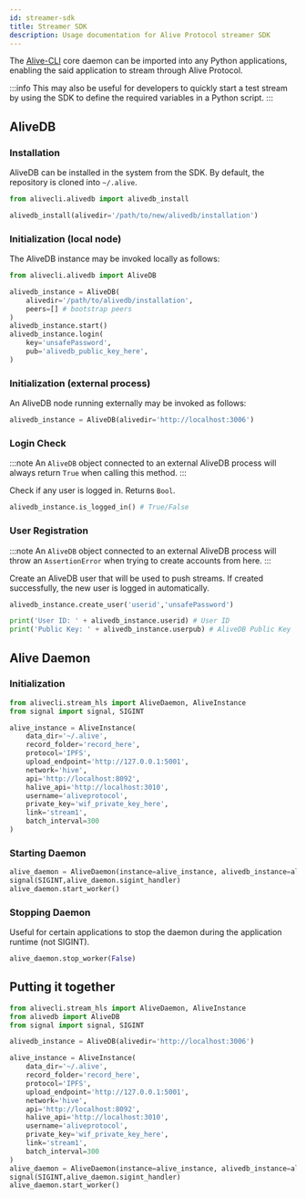 ```yaml
---
id: streamer-sdk
title: Streamer SDK
description: Usage documentation for Alive Protocol streamer SDK
---
```


The [Alive-CLI](/docs/alivecli) core daemon can be imported into any Python applications, enabling the said application to stream through Alive Protocol.

:::info
This may also be useful for developers to quickly start a test stream by using the SDK to define the required variables in a Python script.
:::

## AliveDB

### Installation

AliveDB can be installed in the system from the SDK. By default, the repository is cloned into `~/.alive`.

```python
from alivecli.alivedb import alivedb_install

alivedb_install(alivedir='/path/to/new/alivedb/installation')
```

### Initialization (local node)

The AliveDB instance may be invoked locally as follows:

```python
from alivecli.alivedb import AliveDB

alivedb_instance = AliveDB(
    alivedir='/path/to/alivedb/installation',
    peers=[] # bootstrap peers
)
alivedb_instance.start()
alivedb_instance.login(
    key='unsafePassword',
    pub='alivedb_public_key_here',
)
```

### Initialization (external process)

An AliveDB node running externally may be invoked as follows:

```python
alivedb_instance = AliveDB(alivedir='http://localhost:3006')
```

### Login Check

:::note
An `AliveDB` object connected to an external AliveDB process will always return `True` when calling this method.
:::

Check if any user is logged in. Returns `Bool`.

```python
alivedb_instance.is_logged_in() # True/False
```

### User Registration

:::note
An `AliveDB` object connected to an external AliveDB process will throw an `AssertionError` when trying to create accounts from here.
:::

Create an AliveDB user that will be used to push streams. If created successfully, the new user is logged in automatically.

```python
alivedb_instance.create_user('userid','unsafePassword')

print('User ID: ' + alivedb_instance.userid) # User ID
print('Public Key: ' + alivedb_instance.userpub) # AliveDB Public Key
```

## Alive Daemon

### Initialization

```python
from alivecli.stream_hls import AliveDaemon, AliveInstance
from signal import signal, SIGINT

alive_instance = AliveInstance(
    data_dir='~/.alive',
    record_folder='record_here',
    protocol='IPFS',
    upload_endpoint='http://127.0.0.1:5001',
    network='hive',
    api='http://localhost:8092',
    halive_api='http://localhost:3010',
    username='aliveprotocol',
    private_key='wif_private_key_here',
    link='stream1',
    batch_interval=300
)
```

### Starting Daemon
```python
alive_daemon = AliveDaemon(instance=alive_instance, alivedb_instance=alivedb_instance)
signal(SIGINT,alive_daemon.sigint_handler)
alive_daemon.start_worker()
```

### Stopping Daemon

Useful for certain applications to stop the daemon during the application runtime (not SIGINT).
```python
alive_daemon.stop_worker(False)
```

## Putting it together

```python
from alivecli.stream_hls import AliveDaemon, AliveInstance
from alivedb import AliveDB
from signal import signal, SIGINT

alivedb_instance = AliveDB(alivedir='http://localhost:3006')

alive_instance = AliveInstance(
    data_dir='~/.alive',
    record_folder='record_here',
    protocol='IPFS',
    upload_endpoint='http://127.0.0.1:5001',
    network='hive',
    api='http://localhost:8092',
    halive_api='http://localhost:3010',
    username='aliveprotocol',
    private_key='wif_private_key_here',
    link='stream1',
    batch_interval=300
)
alive_daemon = AliveDaemon(instance=alive_instance, alivedb_instance=alivedb_instance)
signal(SIGINT,alive_daemon.sigint_handler)
alive_daemon.start_worker()
```